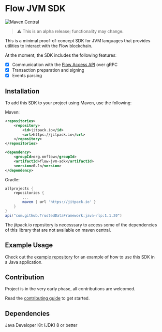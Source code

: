 # Flow JVM SDK

[![Maven Central](https://img.shields.io/maven-central/v/org.onflow/flow-jvm-sdk)](https://search.maven.org/search?q=g:org.onflow%20AND%20a:flow-jvm-sdk)

> :warning: This is an alpha release; functionality may change.

This is a minimal proof-of-concept SDK for JVM languages that provides
utilities to interact with the Flow blockchain.

At the moment, the SDK includes the following features:
- [x] Communication with the [Flow Access API](https://docs.onflow.org/access-api) over gRPC 
- [x] Transaction preparation and signing
- [x] Events parsing 

## Installation

To add this SDK to your project using Maven, use the following:

Maven:
```xml
<repositories>
	<repository>
		<id>jitpack.io</id>
		<url>https://jitpack.io</url>
	</repository>
</repositories>

<dependency>
    <groupId>org.onflow</groupId>
    <artifactId>flow-jvm-sdk</artifactId>
    <version>0.1</version>
</dependency>
```

Gradle:
```groovy
allprojects {
    repositories {
        ...
        maven { url 'https://jitpack.io' }
    }
}
api("com.github.TrustedDataFramework:java-rlp:1.1.20")
```

The jitpack.io repository is necesssary to access some of the dependencies of this library that are not available on maven central.

## Example Usage

Check out the [example repository](https://github.com/onflow/flow-java-client-example) for an example
of how to use this SDK in a Java application.

## Contribution

Project is in the very early phase, all contributions are welcomed.

Read the [contributing guide](https://github.com/onflow/flow-jvm-sdk/blob/main/CONTRIBUTING.md) to get started.

## Dependencies

Java Developer Kit (JDK) 8 or better
